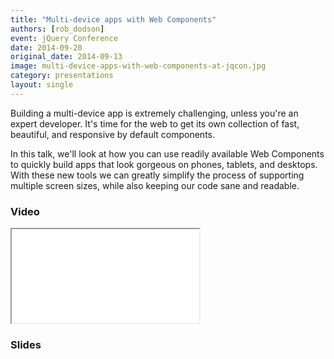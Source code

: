 ```yaml
---
title: "Multi-device apps with Web Components"
authors: [rob_dodson]
event: jQuery Conference
date: 2014-09-20
original_date: 2014-09-13
image: multi-device-apps-with-web-components-at-jqcon.jpg
category: presentations
layout: single
---
```


Building a multi-device app is extremely challenging, unless you're an expert developer. It's time for the web to get its own collection of fast, beautiful, and responsive by default components.

<!-- Excerpt -->

In this talk, we'll look at how you can use readily available Web Components to quickly build apps that look gorgeous on phones, tablets, and desktops. With these new tools we can greatly simplify the process of supporting multiple screen sizes, while also keeping our code sane and readable.

### Video

<div class="iframe-wrap">
    <iframe src="//www.youtube.com/embed/kn0y7uugO0Y" itemprop="video"></iframe>
</div>

### Slides

<script async class="speakerdeck-embed" data-id="182b5d001d95013278dd06e915146373" data-ratio="1.33333333333333" src="//speakerdeck.com/assets/embed.js"></script>
